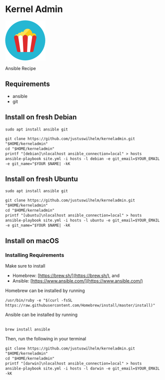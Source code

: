 # Kernel Admin

![popcorn](docs/popcorn.png)

Ansible Recipe

## Requirements

+ ansible
+ git

## Install on fresh Debian

```
sudo apt install ansible git
```

```
git clone https://github.com/justuswilhelm/kerneladmin.git "$HOME/kerneladmin"
cd "$HOME/kerneladmin"
printf "[debian]\nlocalhost ansible_connection=local" > hosts
ansible-playbook site.yml -i hosts -l debian -e git_email=$YOUR_EMAIL -e git_name="$YOUR $NAME| -kK
```

## Install on fresh Ubuntu

```
sudo apt install ansible git
```

```
git clone https://github.com/justuswilhelm/kerneladmin.git "$HOME/kerneladmin"
cd "$HOME/kerneladmin"
printf "[ubuntu]\nlocalhost ansible_connection=local" > hosts
ansible-playbook site.yml -i hosts -l ubuntu -e git_email=$YOUR_EMAIL -e git_name="$YOUR $NAME| -kK
```

## Install on macOS

### Installing Requirements

Make sure to install

- Homebrew: [https://brew.sh/](https://brew.sh/), and
- Ansible: [https://www.ansible.com/](https://www.ansible.com/)

Homebrew can be installed by running
```
/usr/bin/ruby -e "$(curl -fsSL https://raw.githubusercontent.com/Homebrew/install/master/install)"
```

Ansible can be installed by running

```

brew install ansible
```

Then, run the following in your terminal

```
git clone https://github.com/justuswilhelm/kerneladmin.git "$HOME/kerneladmin"
cd "$HOME/kerneladmin"
printf "[darwin]\nlocalhost ansible_connection=local" > hosts
ansible-playbook site.yml -i hosts -l darwin -e git_email=$YOUR_EMAIL -kK
```
